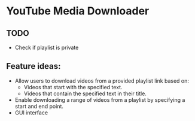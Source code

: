 # YouTube Media Downloader

## TODO
* Check if playlist is private

## Feature ideas:
* Allow users to download videos from a provided playlist link based on:
  * Videos that start with the specified text.
  * Videos that contain the specified text in their title.
* Enable downloading a range of videos from a playlist by specifying a start and end point.
* GUI interface